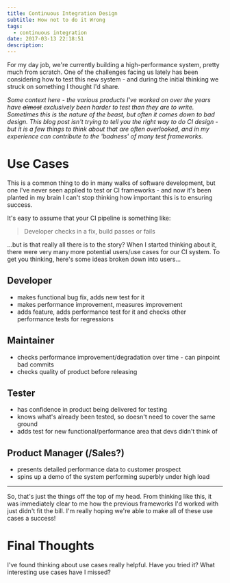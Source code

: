 ```yaml
---
title: Continuous Integration Design
subtitle: How not to do it Wrong
tags:
  - continuous integration
date: 2017-03-13 22:18:51
description:
---
```



For my day job, we're currently building a high-performance system, pretty much from scratch.  One of the challenges facing us lately has been considering how to test this new system - and during the initial thinking we struck on something I thought I'd share.

*Some context here - the various products I've worked on over the years have ~~almost~~ exclusively been harder to test than they are to write.  Sometimes this is the nature of the beast, but often it comes down to bad design.  This blog post isn't trying to tell you the right way to do CI design - but it is a few things to think about that are often overlooked, and in my experience can contribute to the 'badness' of many test frameworks.*

# Use Cases

This is a common thing to do in many walks of software development, but one I've never seen applied to test or CI frameworks - and now it's been planted in my brain I can't stop thinking how important this is to ensuring success.

It's easy to assume that your CI pipeline is something like:

> Developer checks in a fix, build passes or fails

...but is that really all there is to the story?  When I started thinking about it, there were very many more potential users/use cases for our CI system.  To get you thinking, here's some ideas broken down into users...

## Developer

* makes functional bug fix, adds new test for it
* makes performance improvement, measures improvement
* adds feature, adds performance test for it and checks other performance tests for regressions

## Maintainer

* checks performance improvement/degradation over time - can pinpoint bad commits
* checks quality of product before releasing

## Tester

* has confidence in product being delivered for testing
* knows what's already been tested, so doesn't need to cover the same ground
* adds test for new functional/performance area that devs didn't think of

## Product Manager (/Sales?)

* presents detailed performance data to customer prospect
* spins up a demo of the system performing superbly under high load

---

So, that's just the things off the top of my head.  From thinking like this, it was immediately clear to me how the previous frameworks I'd worked with just didn't fit the bill.  I'm really hoping we're able to make all of these use cases a success!

# Final Thoughts

I've found thinking about use cases really helpful.  Have you tried it?  What interesting use cases have I missed?
